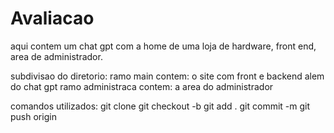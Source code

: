 # Avaliacao
aqui contem um chat gpt com a home de uma loja de hardware, front end, area de administrador.

subdivisao do diretorio:
ramo main contem: o site com front e backend alem do chat gpt
ramo administraca contem: a area do administrador

comandos utilizados:
git clone 
git checkout -b
git add .
git commit -m
git push origin
